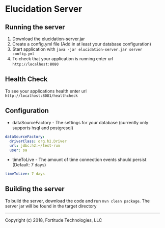 # Elucidation Server

Running the server
---

1. Download the elucidation-server.jar
2. Create a config.yml file (Add in at least your database configuration)
3. Start application with `java -jar elucidation-server.jar server config.yml`
4. To check that your application is running enter url `http://localhost:8080`

Health Check
---

To see your applications health enter url `http://localhost:8081/healthcheck`

Configuration
---

* dataSourceFactory - The settings for your database (currently only supports hsql and postgresql)

```yaml
dataSourceFactory:
  driverClass: org.h2.Driver
  url: jdbc:h2:~/test-run
  user: sa
```

* timeToLive - The amount of time connection events should persist (Default: 7 days)

```yaml
timeToLive: 7 days
```

Building the server
---

To build the server, download the code and run `mvn clean package`.  The server jar will be found in the target directory


---
Copyright (c) 2018, Fortitude Technologies, LLC